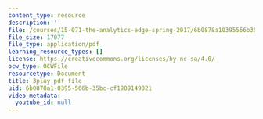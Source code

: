 ```yaml
---
content_type: resource
description: ''
file: /courses/15-071-the-analytics-edge-spring-2017/6b0878a10395566b35bccf1909149021_BvZlP1ZyToo.pdf
file_size: 17077
file_type: application/pdf
learning_resource_types: []
license: https://creativecommons.org/licenses/by-nc-sa/4.0/
ocw_type: OCWFile
resourcetype: Document
title: 3play pdf file
uid: 6b0878a1-0395-566b-35bc-cf1909149021
video_metadata:
  youtube_id: null
---
```

